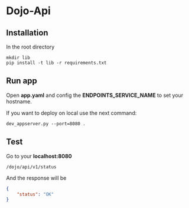 Dojo-Api
========

## Installation
In the root directory
```
mkdir lib
pip install -t lib -r requirements.txt
```

## Run app

Open **app.yaml** and config the **ENDPOINTS_SERVICE_NAME** to set your hostname.

If you want to deploy on local use the next command:
```
dev_appserver.py --port=8080 .
```

## Test

Go to your **localhost:8080**
```
/dojo/api/v1/status
```
And the response will be
```json
{
    "status": "OK"
}
```